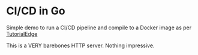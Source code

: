 # CI/CD in Go

Simple demo to run a CI/CD pipeline and compile to a Docker image as per [TutorialEdge](https://tutorialedge.net/golang/go-docker-tutorial/)

This is a VERY barebones HTTP server. Nothing impressive.
